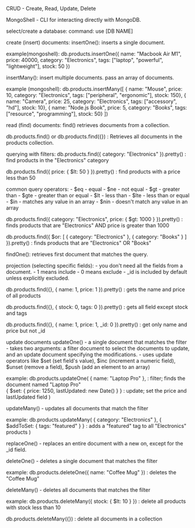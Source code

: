 CRUD - Create, Read, Update, Delete

MongoShell - CLI for interacting directly with MongoDB.

select/create a database:
command: use [DB NAME]

create (insert) documents:
insertOne(): inserts a single document.

example(mongoshell):
db.products.insertOne({
    name: "Macbook Air M1",
    price: 40000,
    category: "Electronics",
    tags: ["laptop", "powerful", "lightweight"],
    stock: 50
})

insertMany(): insert multiple documents. pass an array of documents.

example (mongoshell):
db.products.insertMany([
    { name: "Mouse", price: 10, category: "Electronics", tags: ["peripheral", "ergonomic"], stock: 150},
    { name: "Camera", price: 25, category: "Electronics", tags: ["accessory", "hd"], stock: 10},
    { name: "Node.js Book", price: 5, category: "Books", tags: ["resource", "programming"], stock: 50}
])

read (find) documents:
find() retrieves documents from a collection.

db.products.find() or db.products.find({}) : Retrieves all documents in the products collection.

querying with filters:
db.products.find({ category: "Electronics" }).pretty() : find products in the "Electronics" category

db.products.find({ price: { $lt: 50 } }).pretty() : find products with a price less than 50

common query operators: 
    - $eq - equal
    - $ne - not equal
    - $gt - greater than
    - $gte - greater than or equal
    - $lt - less than
    - $lte - less than or equal
    - $in - matches any value in an array
    - $nin - doesn't match any value in an array

db.products.find({ category: "Electronics", price: { $gt: 1000 } }).pretty() : finds products that are "Electronics" AND price is greater than 1000

db.products.find({ $or: [ { category: "Electronics" }, { category: "Books" } ] }).pretty() : finds products that are "Electronics" OR "Books"

findOne(): retrieves first document that matches the query.

projection (selecting specific fields):
    - you don't need all the fields from a document.
    - 1 means include
    - 0 means exclude
    - _id is included by default unless explicitly excluded.

db.products.find({}, { name: 1, price: 1 }).pretty() : gets the name and price of all products

db.products.find({}, { stock: 0, tags: 0 }).pretty() : gets all field except stock and tags

db.products.find({}, { name: 1, price: 1, _id: 0 }).pretty() : get only name and price but not _id

update documents
updateOne() - a single document that matches the filter
    - takes two arguments: a filter document to select the documents to update, and an update document specifying the modifications.
    - uses update operators like $set (set field's value), $inc (increment a numeric field), $unset (remove a field), $push (add an element to an array)

example:
db.products.updateOne(
  { name: "Laptop Pro" }, : filter; finds the document named "Laptop Pro"                    
  { $set: { price: 1250, lastUpdated: new Date() } } : update; set the price and lastUpdated field
)

updateMany() - updates all documents that match the filter

example:
db.products.updateMany(
  { category: "Electronics" },
  { $addToSet: { tags: "featured" } } : adds a "featured" tag to all "Electronics" products
)

replaceOne() - replaces an entire document with a new on, except for the _id field.

deleteOne() - deletes a single document that matches the filter

example:
db.products.deleteOne({ name: "Coffee Mug" }) : deletes the "Coffee Mug"

deleteMany() - deletes all documents that matches the filter

example:
db.products.deleteMany({ stock: { $lt: 10 } }) : delete all products with stock less than 10

db.products.deleteMany({}) : delete all documents in a collection